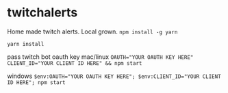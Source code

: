 # twitchalerts
Home made twitch alerts. Local grown.
`npm install -g yarn`

`yarn install`

pass twitch bot oauth key
mac/linux
`OAUTH="YOUR OAUTH KEY HERE" CLIENT_ID="YOUR CLIENT ID HERE" && npm start`

windows
`$env:OAUTH="YOUR OAUTH KEY HERE"; $env:CLIENT_ID="YOUR CLIENT ID HERE"; npm start`
